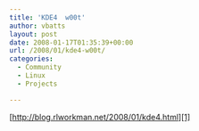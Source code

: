 ```yaml
---
title: 'KDE4  w00t'
author: vbatts
layout: post
date: 2008-01-17T01:35:39+00:00
url: /2008/01/kde4-w00t/
categories:
  - Community
  - Linux
  - Projects

---
```

[http://blog.rlworkman.net/2008/01/kde4.html][1]

 [1]: http://http://blog.rlworkman.net/2008/01/kde4.html "rlworkman's site, check it out"